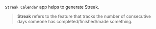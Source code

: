`Streak Calendar` app helps to generate Streak.

<blockquote><b>Streak</b> refers to the feature that tracks the number of consecutive days someone has completed/finished/made something.</blockquote>